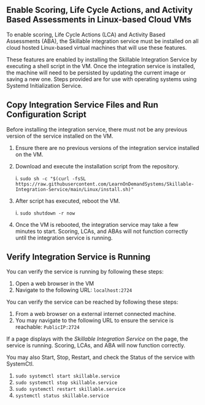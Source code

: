 ## Enable Scoring, Life Cycle Actions, and Activity Based Assessments in Linux-based Cloud VMs

To enable scoring, Life Cycle Actions (LCA) and Activity Based Assessments (ABA), the Skillable integration service must be installed on all cloud hosted Linux-based virtual machines that will use these features. 

These features are enabled by installing the Skillable Integration Service by executing a shell script in the VM.
Once the integration service is installed, the machine will need to be persisted by updating the current image or saving a new one.
Steps provided are for use with operating systems using Systemd Initialization Service. 

## Copy Integration Service Files and Run Configuration Script
Before installing the integration service, there must not be any previous version of the service installed on the VM.

1.  Ensure there are no previous versions of the integration service installed on the VM.
1. Download and execute the installation script from the repository.

    i. ```sudo sh -c "$(curl -fsSL https://raw.githubusercontent.com/LearnOnDemandSystems/Skillable-Integration-Service/main/Linux/install.sh)"```

1. After script has executed, reboot the VM.

    i. ```sudo shutdown -r now```

1. Once the VM is rebooted, the integration service may take a few minutes to start. Scoring, LCAs, and ABAs will not function correctly until the integration service is running.

## Verify Integration Service is Running
You can verify the service is running by following these steps:

1. Open a web browser in the VM
1. Navigate to the following URL: `localhost:2724`

You can verify the service can be reached by following these steps:

1. From a web browser on a external internet connected machine.
1. You may navigate to the following URL to ensure the service is reachable: `PublicIP:2724`

If a page displays with the _Skillable Integration Service_ on the page, the service is running. Scoring, LCAs, and ABA will now function correctly.

You may also Start, Stop, Restart, and check the Status of the service with SystemCtl.

1. `sudo systemctl start skillable.service`
1. `sudo systemctl stop skillable.service`
1. `sudo systemctl restart skillable.service`
1. `systemctl status skillable.service`